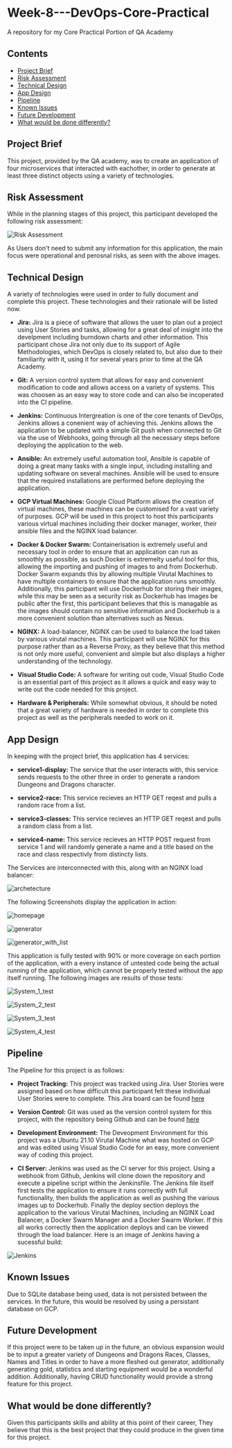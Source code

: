 # Week-8---DevOps-Core-Practical
A repository for my Core Practical Portion of QA Academy

## Contents
* [Project Brief](#Project_Brief)
* [Risk Assessment](#Risk_Assessment)
* [Technical Design](#Technical_Design)
* [App Design](#App_Design)
* [Pipeline](#Pipeline)
* [Known Issues](#Known_Issues)
* [Future Development](#Future_Development)
* [What would be done differently?](#What_would_be_done_differently?)

## Project Brief

This project, provided by the QA academy, was to create an application of four microservices that interacted with eachother, in order to generate at least three distinct objects using a variety of technologies.

## Risk Assessment

While in the planning stages of this project, this participant developed the following risk assessment:

![Risk Assessment](https://github.com/Ordecaos/Week-8---DevOps-Core-Practical/blob/main/Images/Risk%20Assessment.png?raw=true)

As Users don't need to submit any information for this application, the main focus were operational and perosnal risks, as seen with the above images.

## Technical Design

A variety of technologies were used in order to fully document and complete this project. These technologies and their rationale will be listed now.

* **Jira:** Jira is a piece of software that allows the user to plan out a project using User Stories and tasks, allowing for a great deal of insight into the develpment including burndown charts and other information. This participant chose Jira not only due to its support of Agile Methodologies, which DevOps is closely related to, but also due to their familiarity with it, using it for several years prior to time at the QA Academy.

* **Git:** A version control system that allows for easy and convenient modification to code and allows access on a variety of systems. This was choosen as an easy way to store code and can also be incoperated into the CI pipeline.

* **Jenkins:** Continuous Intergreation is one of the core tenants of DevOps, Jenkins allows a conenient way of achieving this. Jenkins allows the application to be updated with a simple Git push when connected to Git via the use of Webhooks, going through all the necessary steps before deploying the application to the web.

* **Ansible:** An extremely useful automation tool, Ansible is capable of doing a great many tasks with a single input, including installing and updating software on several machines. Ansible will be used to ensure that the required installations are performed before deploying the application.

* **GCP Virtual Machines:** Google Cloud Platform allows the creation of virtual machines, these machines can be customised for a vast variety of purposes. GCP will be used in this project to host this participants various virtual machines including their docker manager, worker, their ansible files and the NGINX load balancer.

* **Docker & Docker Swarm:** Containerisation is extremely useful and necessary tool in order to ensure that an application can run as smoothly as possible, as such Docker is extremelty useful tool for this, allowing the importing and pushing of images to and from Dockerhub. Docker Swarm expands this by allowing multiple Virutal Machines to have multiple containers to ensure that the application runs smoothly. Additionally, this participant will use Dockerhub for storing their images, while this may be seen as a security risk as Dockerhub has images be public after the first, this participant believes that this is managable as the images should contain no sensitive information and Dockerhub is a more convenient solution than alternatives such as Nexus.

* **NGINX:** A load-balancer, NGINX can be used to balance the load taken by various virutal machines. This participant will use NGINX for this purpose rather than as a Reverse Proxy, as they believe that this method is not only more useful, convenient and simple but also displays a higher understanding of the technology.

* **Visual Studio Code:** A software for writing out code, Visual Studio Code is an essential part of this project as it allows a quick and easy way to write out the code needed for this project.

* **Hardware & Peripherals:** While somewhat obvious, it should be noted that a great variety of hardware is needed in order to complete this project as well as the peripherals needed to work on it.

## App Design

In keeping with the project brief, this application has 4 services:

* **service1-display:** The service that the user interacts with, this service sends requests to the other three in order to generate a random Dungeons and Dragons character.

* **service2-race:** This service recieves an HTTP GET reqest and pulls a random race from a list.

* **service3-classes:** This service recieves an HTTP GET reqest and pulls a random class from a list.

* **service4-name:** This service recieves an HTTP POST request from service 1 and will randomly generate a name and a title based on the race and class respectivly from distincty lists.

The Services are interconnected with this, along with an NGINX load balancer:

![archetecture](https://github.com/Ordecaos/Week-8---DevOps-Core-Practical/blob/main/Images/architecture.png?raw=true)

The following Screenshots display the application in action: 

![homepage](https://github.com/Ordecaos/Week-8---DevOps-Core-Practical/blob/main/Images/Home%20Page.png?raw=true)

![generator](https://github.com/Ordecaos/Week-8---DevOps-Core-Practical/blob/main/Images/Generator.png?raw=true)

![generator_with_list](https://github.com/Ordecaos/Week-8---DevOps-Core-Practical/blob/main/Images/Generator%20with%20saved%20items.png?raw=true)

This application is fully tested with 90% or more coverage on each portion of the application, with a every instance of untested code being the actual running of the application, which cannot be properly tested without the app itself running. The following images are results of those tests:

![System_1_test](https://github.com/Ordecaos/Week-8---DevOps-Core-Practical/blob/main/Images/Service1-Test%20Coverage.png?raw=true)

![System_2_test](https://github.com/Ordecaos/Week-8---DevOps-Core-Practical/blob/main/Images/Service2-Test%20Coverage.png?raw=true)

![System_3_test](https://github.com/Ordecaos/Week-8---DevOps-Core-Practical/blob/main/Images/Service3-Test%20Coverage.png?raw=true)

![System_4_test](https://github.com/Ordecaos/Week-8---DevOps-Core-Practical/blob/main/Images/Service4-Test%20Coverage.png?raw=true)

## Pipeline

The Pipeline for this project is as follows:

* **Project Tracking:** This project was tracked using Jira. User Stories were assigned based on how difficult this participant felt these individual User Stories were to complete. This Jira board can be found [here](https://ordecaos.atlassian.net/jira/software/projects/DCP/boards/5)

* **Version Control:** Git was used as the version control system for this project, with the repository being Github and can be found [here](https://github.com/Ordecaos/Week-8---DevOps-Core-Practical)

* **Development Environment:** The Deveopment Environment for this project was a Ubuntu 21.10 Virutal Machine what was hosted on GCP and was edited using Visual Studio Code for an easy, more convenient way of coding this project.

* **CI Server:** Jenkins was used as the CI server for this project. Using a webhook from Github, Jenkins will clone down the repository and execute a pipeline script within the Jenkinsfile. The Jenkins file itself first tests the application to ensure it runs correctly with full functionality, then builds the application as well as pushing the various images up to Dockerhub. Finally the deploy section deploys the application to the various Virutal Machines, including an NGINX Load Balancer, a Docker Swarm Manager and a Docker Swarm Worker. If this all works correctly then the application deploys and can be viewed through the load balancer. Here is an image of Jenkins having a sucessful build: 

![Jenkins](https://github.com/Ordecaos/Week-8---DevOps-Core-Practical/blob/main/Images/Jenkins%20Build.png?raw=true)

## Known Issues

Due to SQLite database being used, data is not persisted between the services. In the future, this would be resolved by using a persistant database on GCP.

## Future Development

If this project were to be taken up in the future, an obvious expansion would be to input a greater variety of Dungeons and Dragons Races, Classes, Names and Titles in order to have a more fleshed out generator, additionally generating gold, statistics and starting equipment would be a wonderful addition. Additionally, having CRUD functionality would provide a strong feature for this project.

## What would be done differently?

Given this participants skills and ability at this point of their career, They believe that this is the best project that they could produce in the given time for this project.
